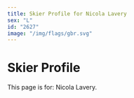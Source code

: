 ```yaml
---
title: Skier Profile for Nicola Lavery
sex: "L"
id: "2627"
image: "/img/flags/gbr.svg" 
---
```


# Skier Profile

This page is for: Nicola Lavery.
    